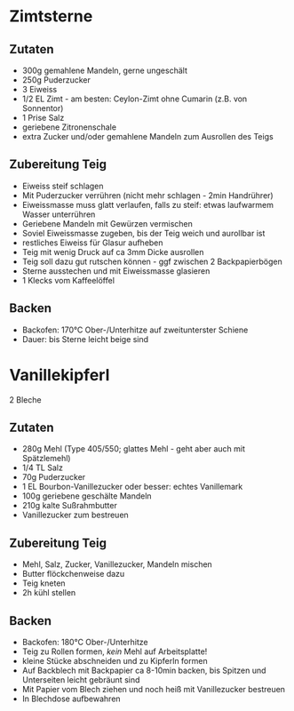 # Zimtsterne

## Zutaten
* 300g gemahlene Mandeln, gerne ungeschält
* 250g Puderzucker
* 3 Eiweiss
* 1/2 EL Zimt - am besten: Ceylon-Zimt ohne Cumarin (z.B. von Sonnentor)
* 1 Prise Salz
* geriebene Zitronenschale
* extra Zucker und/oder gemahlene Mandeln zum Ausrollen des Teigs

## Zubereitung Teig
* Eiweiss steif schlagen
* Mit Puderzucker verrühren (nicht mehr schlagen - 2min Handrührer)
 * Eiweissmasse muss glatt verlaufen, falls zu steif: etwas laufwarmem Wasser unterrühren
* Geriebene Mandeln mit Gewürzen vermischen
* Soviel Eiweissmasse zugeben, bis der Teig weich und aurollbar ist
 * restliches Eiweiss für Glasur aufheben
* Teig mit wenig Druck auf ca 3mm Dicke ausrollen
 * Teig soll dazu gut rutschen können - ggf zwischen 2 Backpapierbögen
* Sterne ausstechen und mit Eiweissmasse glasieren
 * 1 Klecks vom Kaffeelöffel

## Backen
* Backofen: 170°C Ober-/Unterhitze auf zweitunterster Schiene
* Dauer: bis Sterne leicht beige sind


# Vanillekipferl
2 Bleche

## Zutaten
* 280g Mehl (Type 405/550; glattes Mehl - geht aber auch mit Spätzlemehl)
* 1/4 TL Salz
* 70g Puderzucker
* 1 EL Bourbon-Vanillezucker oder besser: echtes Vanillemark
* 100g geriebene geschälte Mandeln
* 210g kalte Sußrahmbutter
* Vanillezucker zum bestreuen

## Zubereitung Teig
* Mehl, Salz, Zucker, Vanillezucker, Mandeln mischen
* Butter flöckchenweise dazu
* Teig kneten
* 2h kühl stellen

## Backen
* Backofen: 180°C Ober-/Unterhitze
* Teig zu Rollen formen, *kein* Mehl auf Arbeitsplatte!
* kleine Stücke abschneiden und zu Kipferln formen
* Auf Backblech mit Backpapier ca 8-10min backen, bis Spitzen und Unterseiten leicht gebräunt sind
* Mit Papier vom Blech ziehen und noch heiß mit Vanillezucker bestreuen
* In Blechdose aufbewahren

 
